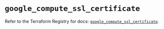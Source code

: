 # `google_compute_ssl_certificate`

Refer to the Terraform Registry for docs: [`google_compute_ssl_certificate`](https://registry.terraform.io/providers/hashicorp/google/6.34.1/docs/resources/compute_ssl_certificate).
